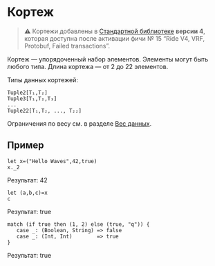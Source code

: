 # Кортеж

> :warning: Кортежи добавлены в [Стандартной библиотеке](/ru/ride/script/standard-library) **версии 4**, которая доступна после активации фичи №&nbsp;15 “Ride V4, VRF, Protobuf, Failed transactions”.

Кортеж — упорядоченный набор элементов. Элементы могут быть любого типа. Длина кортежа  — от 2 до 22 элементов.

Типы данных кортежей:

```
Tuple2[T₁,T₂]
Tuple3[T₁,T₂,T₃]
...
Tuple22[T₁,T₂, ..., T₂₂]
```

Ограничения по весу см. в разделе [Вес данных](/ru/ride/limits/weight).

## Пример

```ride
let x=("Hello Waves",42,true)
x._2
```

Результат: 42

```ride
let (a,b,c)=x
c
```

Результат: true

```
match (if true then (1, 2) else (true, "q")) {
   case _: (Boolean, String) => false
   case _: (Int, Int)        => true
}
```

Результат: true
